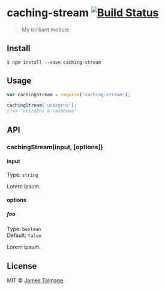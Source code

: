 # caching-stream [![Build Status](https://travis-ci.org/jamestalmage/caching-stream.svg?branch=master)](https://travis-ci.org/jamestalmage/caching-stream)

> My brilliant module


## Install

```
$ npm install --save caching-stream
```


## Usage

```js
var cachingStream = require('caching-stream');

cachingStream('unicorns');
//=> 'unicorns & rainbows'
```


## API

### cachingStream(input, [options])

#### input

Type: `string`

Lorem ipsum.

#### options

##### foo

Type: `boolean`  
Default: `false`

Lorem ipsum.


## License

MIT © [James Talmage](http://github.com/jamestalmage)
